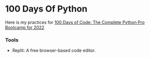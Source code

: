 # 100 Days Of Python
Here is my practices for [100 Days of Code: The Complete Python Pro Bootcamp for 2022](https://100daysofpython.dev/)

### Tools
- Replit: A free browser-based code editor.
